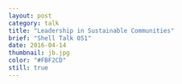 ```yaml
---
layout: post
category: talk
title: "Leadership in Sustainable Communities"
brief: "Shell Talk 051"
date: 2016-04-14
thumbnail: jb.jpg
color: "#FBF2CD"
still: true
---
```

